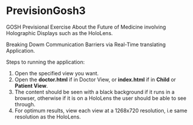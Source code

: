 # PrevisionGosh3

GOSH Previsional Exercise About the Future of Medicine involving Holographic Displays such as the HoloLens. 

Breaking Dowm Communication Barriers via Real-Time translating Application.

Steps to running the application: 

1. Open the specified view you want.
2. Open the <b>doctor.html</b> if in Doctor View, or <b>index.html</b> if in <b>Child</b> or <b>Patient View</b>.
3. The content should be seen with a black background if it runs in a browser, otherwise if it is on a HoloLens the user should be able to see through.
4. For optimum results, view each view at a 1268x720 resolution, i.e same resolution as the HoloLens.
